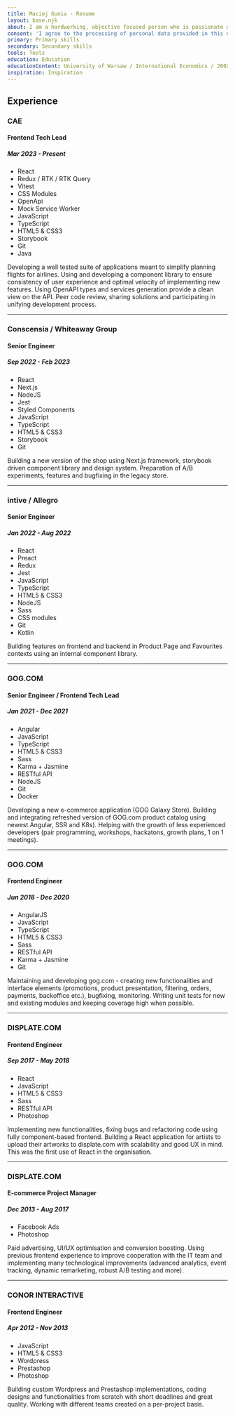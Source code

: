```yaml
---
title: Maciej Gunia - Resume
layout: base.njk
about: I am a hardworking, objective focused person who is passionate about his work. Having combined 12 years of experience in both frontend development as well as bussines/leadership, I feel like I can better understand my role in solving problems and providing solutions. Most of my experience is related to e-commerce but I did a fair bit of SASS development and I am constantly looking for new challenges that will help me grow. I always try to keep my mind open, be flexible and think out of the box.
consent: 'I agree to the processing of personal data provided in this document for realising the recruitment process pursuant to the Personal Data Protection Act of 10 May 2018 (Journal of Laws 2018, item 1000) and in agreement with Regulation (EU) 2016/679 of the European Parliament and of the Council of 27 April 2016 on the protection of natural persons with regard to the processing of personal data and on the free movement of such data, and repealing Directive 95/46/EC (General Data Protection Regulation).'
primary: Primary skills
secondary: Secondary skills
tools: Tools
education: Education
educationContent: University of Warsaw / International Economics / 2002 - 2007
inspiration: Inspiration
---
```


## Experience

### CAE

#### Frontend Tech Lead

##### Mar 2023 - Present

- React
- Redux / RTK / RTK Query
- Vitest
- CSS Modules
- OpenApi
- Mock Service Worker
- JavaScript
- TypeScript
- HTML5 & CSS3
- Storybook
- Git
- Java

Developing a well tested suite of applications meant to simplify planning flights for airlines. Using and developing a component library to ensure consistency of user experience and optimal velocity of implementing new features. Using OpenAPI types and services generation provide a clean view on the API. Peer code review, sharing solutions and participating in unifying development process.

---

### Conscensia / Whiteaway Group

#### Senior Engineer

##### Sep 2022 - Feb 2023

- React
- Next.js
- NodeJS
- Jest
- Styled Components
- JavaScript
- TypeScript
- HTML5 & CSS3
- Storybook
- Git

Building a new version of the shop using Next.js framework, storybook driven component library and design system. Preparation of A/B experiments, features and bugfixing in the legacy store.

---

### intive / Allegro

#### Senior Engineer

##### Jan 2022 - Aug 2022

- React
- Preact
- Redux
- Jest
- JavaScript
- TypeScript
- HTML5 & CSS3
- NodeJS
- Sass
- CSS modules
- Git
- Kotlin

Building features on frontend and backend in Product Page and Favourites contexts using an internal component library.

---

### GOG.COM

#### Senior Engineer / Frontend Tech Lead

##### Jan 2021 - Dec 2021

- Angular
- JavaScript
- TypeScript
- HTML5 & CSS3
- Sass
- Karma + Jasmine
- RESTful API
- NodeJS
- Git
- Docker

Developing a new e-commerce application (GOG Galaxy Store). Building and integrating refreshed version of GOG.com product catalog using newest Angular, SSR and K8s). Helping with the growth of less experienced developers (pair programming, workshops, hackatons, growth plans, 1 on 1 meetings).

---

### GOG.COM

#### Frontend Engineer

##### Jun 2018 - Dec 2020

- AngularJS
- JavaScript
- TypeScript
- HTML5 & CSS3
- Sass
- RESTful API
- Karma + Jasmine
- Git

Maintaining and developing gog.com - creating new functionalities and interface elements (promotions, product presentation, filtering, orders, payments, backoffice etc.), bugfixing, monitoring. Writing unit tests for new and existing modules and keeping coverage high when possible.

---

### DISPLATE.COM

#### Frontend Engineer

##### Sep 2017 - May 2018

- React
- JavaScript
- HTML5 & CSS3
- Sass
- RESTful API
- Photoshop

Implementing new functionalities, fixing bugs and refactoring code using fully component-based frontend. Building a React application for artists to upload their artworks to displate.com with scalability and good UX in mind. This was the first use of React in the organisation.

---

### DISPLATE.COM

#### E-commerce Project Manager

##### Dec 2013 - Aug 2017

- Facebook Ads
- Photoshop

Paid advertising, UI/UX optimisation and conversion boosting. Using previous frontend experience to improve cooperation with the IT team and implementing many technological improvements (advanced analytics, event tracking, dynamic remarketing, robust A/B testing and more).

---

### CONOR INTERACTIVE

#### Frontend Engineer

##### Apr 2012 - Nov 2013

- JavaScript
- HTML5 & CSS3
- Wordpress
- Prestashop
- Photoshop

Building custom Wordpress and Prestashop implementations, coding designs and functionalities from scratch with short deadlines and great quality. Working with different teams created on a per-project basis.
